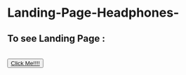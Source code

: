 # Landing-Page-Headphones-<br>
<h2>To see Landing Page : </h2><br>
<button><a href = "https://dasariprashant0.github.io/Landing-Page-Headphones-/Landing%20Page%20Headphone/index.html">Click Me!!!!</a></button>
